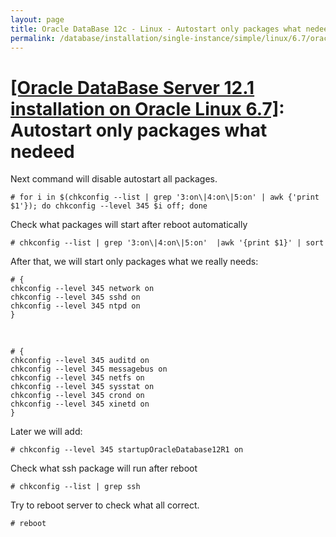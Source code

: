 ```yaml
---
layout: page
title: Oracle DataBase 12c - Linux - Autostart only packages what nedeed
permalink: /database/installation/single-instance/simple/linux/6.7/oracle/12.1/autostart-only-packages-what-needed/
---
```


# <a href="/database/installation/single-instance/simple/linux/6.7/oracle/12.1/">[Oracle DataBase Server 12.1 installation on Oracle Linux 6.7]</a>: Autostart only packages what nedeed



Next command will disable autostart all packages.


	# for i in $(chkconfig --list | grep '3:on\|4:on\|5:on' | awk {'print $1'}); do chkconfig --level 345 $i off; done


Check what packages will start after reboot automatically

	# chkconfig --list | grep '3:on\|4:on\|5:on'  |awk '{print $1}' | sort


After that, we will start only packages what we really needs:

	# {
	chkconfig --level 345 network on
	chkconfig --level 345 sshd on
	chkconfig --level 345 ntpd on
	}

<br/>

	# {
	chkconfig --level 345 auditd on
	chkconfig --level 345 messagebus on
	chkconfig --level 345 netfs on
	chkconfig --level 345 sysstat on
	chkconfig --level 345 crond on
	chkconfig --level 345 xinetd on
	}


Later we will add:

	# chkconfig --level 345 startupOracleDatabase12R1 on

Check what ssh package will run after reboot

	# chkconfig --list | grep ssh

Try to reboot server to check what all correct.

	# reboot
